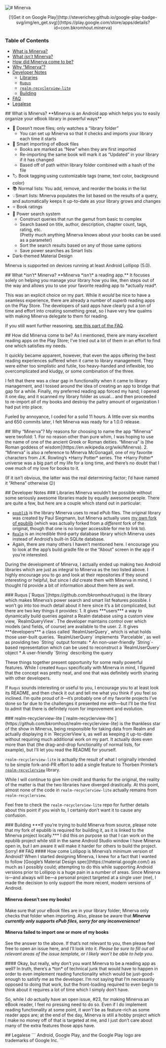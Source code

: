 ![# Minerva](https://bkromhout.github.io/Minerva/logo_name_web_version_optimized.svg)

<center>
[![Get it on Google Play](http://steverichey.github.io/google-play-badge-svg/img/en_get.svg)](https://play.google.com/store/apps/details?id=com.bkromhout.minerva)
</center>

### Table of Contents
* [What is Minerva?](#what_is_minerva)
* [What *isn’t* Minerva?](#what_isnt_minerva)
* [How did Minerva come to be?](#history)
* [Why “Minerva”?](#the_name)
* [Developer Notes](#dev_notes)  
    * [Libraries](#libs)
    * [`Ruqus`](#ruqus)
    * [`realm-recyclerview-lite`](#rrvl)
    * [Building](#building)
* [FAQ](#faq)
* [Legalese](#legalese)


<a name="what_is_minerva"/>
## What is Minerva?
**Minerva is an Android app which helps you to easily organize your eBook library in powerful ways**

* 📁 Doesn’t move files; only watches a “library folder”
    * You can set up Minerva so that it checks and imports your library each time it starts
* 📖 Smart importing of eBook files
    * Books are marked as “New” when they are first imported
    * Re-importing the same book will mark it as “Updated” in your library if it has changed
    * Based off of path within library folder combined with a hash of the file
* 🏷 Book tagging using customizable tags (name, text color, background color)
* 📚 Normal lists: You add, remove, and reorder the books in the list
* 💡Smart lists: Minerva populates the list based on the results of a query, and automatically keeps it up-to-date as your library grows and changes
* ⭐️ Book ratings
* 🔎 Power search system
    * Construct queries that run the gamut from basic to complex
    * Search based on title, author, description, chapter count, tags, rating, etc.  
    (Pretty much anything Minerva knows about your books can be used as a parameter)
    * Sort the search results based on any of those same options
    * Save power searches as Smart lists
* Dark-themed Material Design

Minerva is supported on devices running at least Android Lollipop (5.0).


<a name="what_isnt_minerva"/>
## What *isn’t* Minerva?
**Minerva *isn’t* a reading app.** It focuses solely on helping you manage your library how you like, then steps out of the way and allows you to use your favorite reading app to *actually read*.

This was an explicit choice on my part. While it *would* be nice to have a seamless experience, there are already a number of *superb* reading apps on the Play Store. The developers of said apps have clearly put a ton of time and effort into creating something great, so I have very few qualms with making Minerva delegate to them for reading.

If you still want further reasoning, [see this part of the FAQ](#not_a_reader).


<a name="history"/>
## How did Minerva come to be?
As I mentioned, there are many excellent reading apps on the Play Store; I’ve tried out a lot of them in an effort to find one which satisfies my needs.

It quickly became apparent, however, that even the apps offering the best reading experiences suffered when it came to library management. They were either too simplistic and futile, too heavy-handed and inflexible, too overcomplicated and kludgy, or some combination of the three.

I felt that there was a clear gap in functionality when it came to library management, and I tossed around the idea of creating an app to bridge that gap for a while. Finally, my preferred reading app forced my hand; I opened it one day, and it scanned my library folder as usual... and then proceeded to re-import *all* of my books and destroy the paltry amount of organization I had put into place.

Fueled by annoyance, I coded for a solid 11 hours. A little over six months and 650 commits later, I felt Minerva was ready for a 1.0.0 release.


<a name="the_name"/>
## Why “Minerva”?
My reasons for choosing to name the app “Minerva” were twofold:
1. For no reason other than pure whim, I was hoping to use the name of one of the ancient Greek or Roman deities. “Minerva” is [the Roman goddess of wisdom](https://en.wikipedia.org/wiki/Minerva).
2. “Minerva” is also a reference to Minerva McGonagall, one of my favorite characters from J.K. Rowling’s *Harry Potter* series. The *Harry Potter* universe was a big part of my life for a long time, and there’s no doubt that I owe much of my love for books to it.

(If it isn’t obvious, the latter was the real determining factor; I’d have named it “Athena” otherwise 😉)


<a name="dev_notes"/>
## Developer Notes
<a name="libs"/>
### Libraries
Minerva wouldn’t be possible without some seriously awesome libraries made by equally awesome people. There are quite a few, but here are a couple which stand out in particular:

* [`epublib`](https://github.com/psiegman/epublib) is the library Minerva uses to read ePub files. The original library was created by Paul Siegmann, but Minerva actually uses [my own fork of epublib](https://github.com/bkromhout/epublib) (which was actually forked from a *different* fork of the original, though that one is no longer accessible for me to link to).
* [`Realm`](https://github.com/realm/realm-java) is an incredible third-party database library which Minerva uses instead of Android’s built-in SQLite database.
* Again, there are many others I haven’t mentioned here. I encourage you to look at the app’s build.gradle file or the “About” screen in the app if you’re interested.

During the development of Minerva, I actually ended up making two Android libraries which are just as integral to Minerva as the two listed above. I highly encourage you to go and look at their repositories if they sound interesting or helpful, but since I *did* create them with Minerva in mind, I thought I’d provide a bit of information about them here as well.

<a name="ruqus"/>
### Ruqus
[`Ruqus`](https://github.com/bkromhout/ruqus) is the library which makes Minerva’s power search and smart list features possible. I won’t go into too much detail about it here since it’s a bit complicated, but there are two key things it provides:
1. It gives ***users*** a way to dynamically build queries against a Realm database using a custom view view, `RealmQueryView`. The developer maintains control over which models (and fields, of course) are available to the user.
2. It gives ***developers*** a class called `RealmUserQuery`, which is what holds those user-built queries. `RealmUserQuery` implements `Parcelable`, as well as providing two `String` output formats:  
    * An non-user-friendly `String`-based representation which can be used to reconstruct a `RealmUserQuery` object
    * A user-friendly `String` describing the query

These things together present opportunity for some really powerful features. While I created `Ruqus` specifically with Minerva in mind, I figured that the concept was pretty neat, and one that was definitely worth sharing with other developers.

If `Ruqus` sounds interesting or useful to you, I encourage you to at least look its README, and then check it out and tell me what you think if you feel so inclined. I’m quite proud of it—it’s probably one of my favorite projects I’ve done so far due to the challenges it presented me with—but I’ll be the first to admit that there is definitely room for improvement and evolution.

<a name="rrvl"/>
### realm-recyclerview-lite
[`realm-recyclerview-lite`](https://github.com/bkromhout/realm-recyclerview-lite) is the thankless star of the show in Minerva, being responsible for taking data from Realm and actually displaying it in `RecyclerView`s, as well as keeping it up-to-date without requiring much additional work on my part. It actually does even more than that (the drag-and-drop functionality of normal lists, for example), but I’ll let you read the README for yourself.

`realm-recyclerview-lite` is actually the result of what I originally intended to be simple fork-and-PR effort to add a single feature to Thorben Primke’s [`realm-recyclerview`](https://github.com/thorbenprimke/realm-recyclerview) library.

While I will continue to give him credit and thanks for the original, the reality of the matter is that the two libraries have diverged drastically. At this point, almost none of the code in `realm-recyclerview-lite` actually remains from `realm-recyclerview`.

Feel free to check the `realm-recyclerview-lite` repo for further details about this point if you wish to, I certainly don’t want it to cause any confusion.

<a name="building"/>
### Building
***If you’re trying to build Minerva from source, please note that my fork of epublib is required for building it, as it is linked to the Minerva project locally.*** I did this on purpose so that I can work on the epublib project while still in the same Android Studio window I have Minerva open in, but I am aware it will make it harder for others to build the project. Sorry!


<a name="faq"/>
## FAQ
#### How come Lollipop is Minerva’s minimum version of Android?
When I started designing Minerva, I knew for a fact that I wanted to follow [Google’s Material Design spec](https://material.google.com/) as much as I possibly could; attempting to do this while supporting Android versions prior to Lollipop is a huge pain in a number of areas.  
Since Minerva is—and always will be—a personal project targeted at a single user (me), I made the decision to only support the more recent, modern versions of Android.

#### Minerva doesn’t see my books!
Make sure that your eBook files are in your library folder; Minerva only checks that folder when importing. Also, please be aware that ***Minerva currently only supports ePub files, sorry for any inconvenience!***

#### Minerva failed to import one or more of my books
See the answer to the above. If that’s not relevant to you, then please feel free to open an issue here, and I’ll look into it. *Please be sure to fill out all relevant areas of the issue template, or I likely won’t be able to help you.*

<a name="not_a_reader"/>
#### Okay, but really, why don’t you want Minerva to be a reading app as well?
In truth, there’s a *ton* of technical junk that would have to happen in order to even implement reading functionality which would be just-good-enough to satisfy me as the developer. I’m not saying that I’m necessarily opposed to doing that work, but the front-loading required to even begin to think about it requires a lot of time which I simply don’t have.

So, while I *do* actually have an open issue, #23, for making Minerva an eBook reader, I feel no pressing need to do so. Even if I do implement reading functionality at some point, it *won’t* be as feature-rich as some reader apps are; at the end of the day, Minerva is still a hobby project which I make no money off of that is targeted at me, and I just don’t care about many of the extra features those apps have.


<a name="legalese"/>
## Legalese
```
Android, Google Play, and the Google Play logo are trademarks of Google Inc.
```

<!-- Special characters (for easy copy-paste):
    Right single quote: ’ (Or, Shift+Alt+])
    Left double quote:  “ (Or, Alt+[ to surround)
    Right double quote: ”
-->
